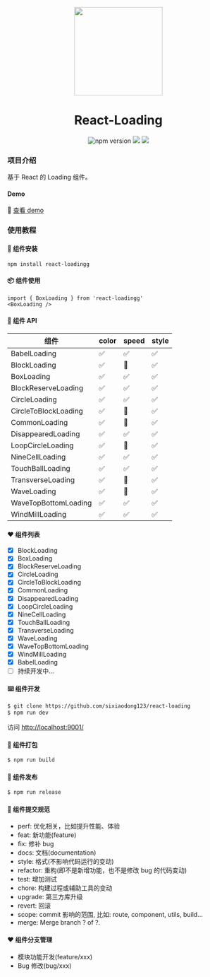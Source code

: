 <p align="center">
  <a href="https://github.com/sixiaodong123/react-loading">
    <img width="200" src="https://github.com/sixiaodong123/react-loading/blob/master/logo.png">
  </a>
</p>

<h1 align="center">React-Loading</h1>

<div align="center">

![npm version](https://img.shields.io/npm/v/react-loading) ![](https://img.shields.io/github/license/sixiaodong123/react-loading) ![](https://img.shields.io/npm/dm/react-loadingg)

</div>

### 项目介绍
基于 React 的 Loading 组件。

#### Demo

🎉 [查看 demo](http://139.196.82.33:8080/iframe.html?id=demo--demo)

### 使用教程

#### 🎉 组件安装

```
npm install react-loadingg
```

#### 📦 组件使用

```
import { BoxLoading } from 'react-loadingg'
<BoxLoading />
```

#### 🎉 组件 API

| 组件                 | color | speed | style |
| -------------------- | ----- | ----- | ----- |
| BabelLoading         | ✅    | ✅    | ✅    |
| BlockLoading         | ✅    | 🚧    | ✅    |
| BoxLoading           | ✅    | ✅    | ✅    |
| BlockReserveLoading  | ✅    | ✅    | ✅    |
| CircleLoading        | ✅    | ✅    | ✅    |
| CircleToBlockLoading | ✅    | 🚧    | ✅    |
| CommonLoading        | ✅    | 🚧    | ✅    |
| DisappearedLoading   | ✅    | ✅    | ✅    |
| LoopCircleLoading    | ✅    | 🚧    | ✅    |
| NineCellLoading      | ✅    | ✅    | ✅    |
| TouchBallLoading     | ✅    | ✅    | ✅    |
| TransverseLoading    | ✅    | 🚧    | ✅    |
| WaveLoading          | ✅    | 🚧    | ✅    |
| WaveTopBottomLoading | ✅    | ✅    | ✅    |
| WindMillLoading      | ✅    | ✅    | ✅    |
#### ❤️ 组件列表

- [x] BlockLoading
- [x] BoxLoading
- [x] BlockReserveLoading
- [x] CircleLoading
- [x] CircleToBlockLoading
- [x] CommonLoading
- [x] DisappearedLoading
- [x] LoopCircleLoading
- [x] NineCellLoading
- [x] TouchBallLoading
- [x] TransverseLoading
- [x] WaveLoading
- [x] WaveTopBottomLoading
- [x] WindMillLoading
- [x] BabelLoading
- [ ] 持续开发中...

#### ⌨️ 组件开发

```bash
$ git clone https://github.com/sixiaodong123/react-loading
$ npm run dev
```

访问 [http://localhost:9001/](http://localhost:9001/)

#### 🔨 组件打包

```bash
$ npm run build
```

#### 🎉 组件发布

```bash
$ npm run release
```

#### 🤝 组件提交规范

- perf: 优化相关，比如提升性能、体验
- feat: 新功能(feature)
- fix: 修补 bug
- docs: 文档(documentation)
- style: 格式(不影响代码运行的变动)
- refactor: 重构(即不是新增功能，也不是修改 bug 的代码变动)
- test: 增加测试
- chore: 构建过程或辅助工具的变动
- upgrade: 第三方库升级
- revert: 回滚
- scope: commit 影响的范围, 比如: route, component, utils, build...
- merge: Merge branch ? of ?.

#### ❤️ 组件分支管理

- 模块功能开发(feature/xxx)
- Bug 修改(bug/xxx)
